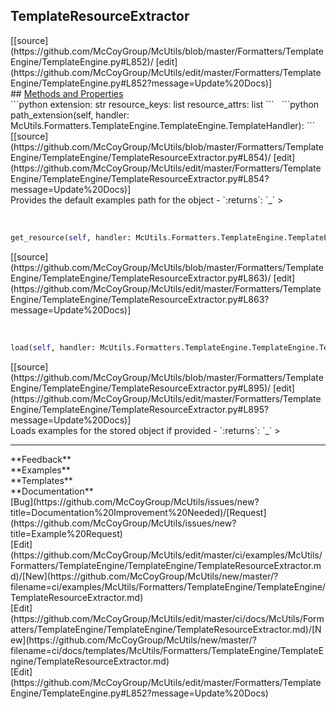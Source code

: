 ## <a id="McUtils.Formatters.TemplateEngine.TemplateEngine.TemplateResourceExtractor">TemplateResourceExtractor</a> 

<div class="docs-source-link" markdown="1">
[[source](https://github.com/McCoyGroup/McUtils/blob/master/Formatters/TemplateEngine/TemplateEngine.py#L852)/
[edit](https://github.com/McCoyGroup/McUtils/edit/master/Formatters/TemplateEngine/TemplateEngine.py#L852?message=Update%20Docs)]
</div>









<div class="collapsible-section">
 <div class="collapsible-section collapsible-section-header" markdown="1">
## <a class="collapse-link" data-toggle="collapse" href="#methods" markdown="1"> Methods and Properties</a> <a class="float-right" data-toggle="collapse" href="#methods"><i class="fa fa-chevron-down"></i></a>
 </div>
 <div class="collapsible-section collapsible-section-body collapse show" id="methods" markdown="1">
 ```python
extension: str
resource_keys: list
resource_attrs: list
```
<a id="McUtils.Formatters.TemplateEngine.TemplateEngine.TemplateResourceExtractor.path_extension" class="docs-object-method">&nbsp;</a> 
```python
path_extension(self, handler: McUtils.Formatters.TemplateEngine.TemplateEngine.TemplateHandler): 
```
<div class="docs-source-link" markdown="1">
[[source](https://github.com/McCoyGroup/McUtils/blob/master/Formatters/TemplateEngine/TemplateEngine/TemplateResourceExtractor.py#L854)/
[edit](https://github.com/McCoyGroup/McUtils/edit/master/Formatters/TemplateEngine/TemplateEngine/TemplateResourceExtractor.py#L854?message=Update%20Docs)]
</div>
Provides the default examples path for the object
  - `:returns`: `_`
    >


<a id="McUtils.Formatters.TemplateEngine.TemplateEngine.TemplateResourceExtractor.get_resource" class="docs-object-method">&nbsp;</a> 
```python
get_resource(self, handler: McUtils.Formatters.TemplateEngine.TemplateEngine.TemplateHandler, keys=None, attrs=None): 
```
<div class="docs-source-link" markdown="1">
[[source](https://github.com/McCoyGroup/McUtils/blob/master/Formatters/TemplateEngine/TemplateEngine/TemplateResourceExtractor.py#L863)/
[edit](https://github.com/McCoyGroup/McUtils/edit/master/Formatters/TemplateEngine/TemplateEngine/TemplateResourceExtractor.py#L863?message=Update%20Docs)]
</div>


<a id="McUtils.Formatters.TemplateEngine.TemplateEngine.TemplateResourceExtractor.load" class="docs-object-method">&nbsp;</a> 
```python
load(self, handler: McUtils.Formatters.TemplateEngine.TemplateEngine.TemplateHandler): 
```
<div class="docs-source-link" markdown="1">
[[source](https://github.com/McCoyGroup/McUtils/blob/master/Formatters/TemplateEngine/TemplateEngine/TemplateResourceExtractor.py#L895)/
[edit](https://github.com/McCoyGroup/McUtils/edit/master/Formatters/TemplateEngine/TemplateEngine/TemplateResourceExtractor.py#L895?message=Update%20Docs)]
</div>
Loads examples for the stored object if provided
  - `:returns`: `_`
    >



 </div>
</div>












---


<div markdown="1" class="text-secondary">
<div class="container">
  <div class="row">
   <div class="col" markdown="1">
**Feedback**   
</div>
   <div class="col" markdown="1">
**Examples**   
</div>
   <div class="col" markdown="1">
**Templates**   
</div>
   <div class="col" markdown="1">
**Documentation**   
</div>
   <div class="col" markdown="1">
   
</div>
   <div class="col" markdown="1">
   
</div>
   <div class="col" markdown="1">
   
</div>
</div>
  <div class="row">
   <div class="col" markdown="1">
[Bug](https://github.com/McCoyGroup/McUtils/issues/new?title=Documentation%20Improvement%20Needed)/[Request](https://github.com/McCoyGroup/McUtils/issues/new?title=Example%20Request)   
</div>
   <div class="col" markdown="1">
[Edit](https://github.com/McCoyGroup/McUtils/edit/master/ci/examples/McUtils/Formatters/TemplateEngine/TemplateEngine/TemplateResourceExtractor.md)/[New](https://github.com/McCoyGroup/McUtils/new/master/?filename=ci/examples/McUtils/Formatters/TemplateEngine/TemplateEngine/TemplateResourceExtractor.md)   
</div>
   <div class="col" markdown="1">
[Edit](https://github.com/McCoyGroup/McUtils/edit/master/ci/docs/McUtils/Formatters/TemplateEngine/TemplateEngine/TemplateResourceExtractor.md)/[New](https://github.com/McCoyGroup/McUtils/new/master/?filename=ci/docs/templates/McUtils/Formatters/TemplateEngine/TemplateEngine/TemplateResourceExtractor.md)   
</div>
   <div class="col" markdown="1">
[Edit](https://github.com/McCoyGroup/McUtils/edit/master/Formatters/TemplateEngine/TemplateEngine.py#L852?message=Update%20Docs)   
</div>
   <div class="col" markdown="1">
   
</div>
   <div class="col" markdown="1">
   
</div>
   <div class="col" markdown="1">
   
</div>
</div>
</div>
</div>